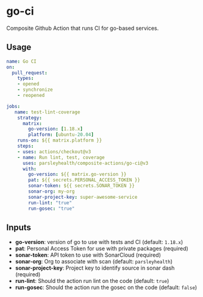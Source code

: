 # go-ci

Composite Github Action that runs CI for go-based services.

## Usage

```yaml
name: Go CI
on:
  pull_request:
    types: 
    - opened
    - synchronize
    - reopened

jobs:
   name: test-lint-coverage
    strategy:
      matrix:
        go-version: [1.18.x]
        platform: [ubuntu-20.04]
    runs-on: ${{ matrix.platform }}
    steps:
    - uses: actions/checkout@v3
    - name: Run lint, test, coverage
      uses: parsleyhealth/composite-actions/go-ci@v3
      with:
        go-version: ${{ matrix.go-version }}
        pat: ${{ secrets.PERSONAL_ACCESS_TOKEN }}
        sonar-token: ${{ secrets.SONAR_TOKEN }}
        sonar-org: my-org
        sonar-project-key: super-awesome-service
        run-lint: "true"
        run-gosec: "true"

```

## Inputs

- **go-version**: version of go to use with tests and CI (default: `1.18.x`)
- **pat**: Personal Access Token for use with private packages (required)
- **sonar-token**: API token to use with SonarCloud (required)
- **sonar-org**: Org to associate with scan (default: `parsleyhealth`)
- **sonar-project-key**: Project key to identify source in sonar dash (required)
- **run-lint**: Should the action run lint on the code (default: `true`)
- **run-gosec**: Should the action run the gosec on the code (default: `false`)
